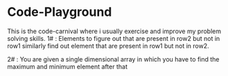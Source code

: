 # Code-Playground
 This is the code-carnival where i usually exercise and improve my problem solving skills.
 1# : Elements to figure out that are present in row2 but not in row1 similarly find out element that are present in row1 but not in row2.

 2# : You are given a single dimensional array in which you have to find the maximum and minimum element after that
